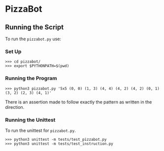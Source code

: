 # PizzaBot

## Running the Script
To run the `pizzabot.py` use:

### Set Up
```
>>> cd pizzabot/
>>> export $PYTHONPATH=$(pwd)
```

### Running the Program
```
>>> python3 pizzabot.py '5x5 (0, 0) (1, 3) (4, 4) (4, 2) (4, 2) (0, 1) (3, 2) (2, 3) (4, 1)'
```
There is an assertion made to follow exactly the pattern as written in the direction.

### Running the Unittest
To run the unittest for `pizzabot.py`.
```
>>> python3 unittest -m tests/test_pizzabot.py
>>> python3 unittest -m tests/test_instruction.py
```
